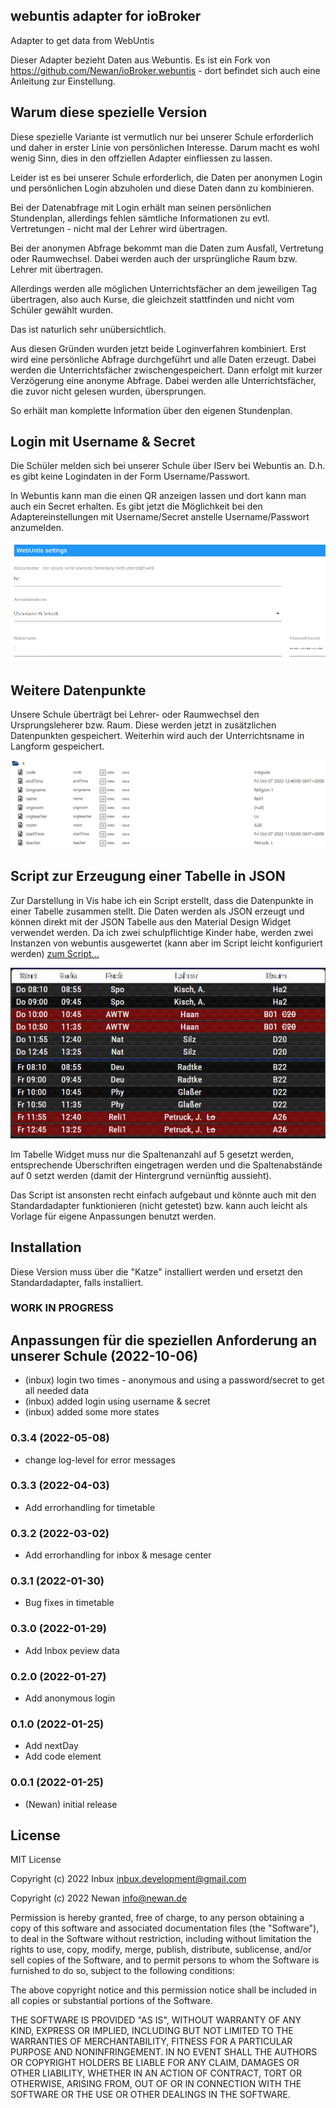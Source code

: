## webuntis adapter for ioBroker

Adapter to get data from WebUntis

Dieser Adapter bezieht Daten aus Webuntis.
Es ist ein Fork von https://github.com/Newan/ioBroker.webuntis - dort befindet sich auch eine Anleitung zur Einstellung.

## Warum diese spezielle Version

Diese spezielle Variante ist vermutlich nur bei unserer Schule erforderlich und daher in erster Linie von persönlichen Interesse. Darum macht es wohl wenig Sinn, dies in den offziellen Adapter einfliessen zu lassen.

Leider ist es bei unserer Schule erforderlich, die Daten per anonymen Login und persönlichen Login abzuholen und diese Daten dann zu kombinieren.

Bei der Datenabfrage mit Login erhält man seinen persönlichen Stundenplan, allerdings fehlen sämtliche Informationen zu evtl. Vertretungen - nicht mal der Lehrer wird übertragen.

Bei der anonymen Abfrage bekommt man die Daten zum Ausfall, Vertretung oder Raumwechsel. Dabei werden auch der ursprüngliche Raum bzw. Lehrer mit übertragen.

Allerdings werden alle möglichen Unterrichtsfächer an dem jeweiligen Tag übertragen, also auch Kurse, die gleichzeit stattfinden und nicht vom Schüler gewählt wurden.

Das ist naturlich sehr unübersichtlich.

Aus diesen Gründen wurden jetzt beide Loginverfahren kombiniert.
Erst wird eine persönliche Abfrage durchgeführt und alle Daten erzeugt. Dabei werden die Unterrichtsfächer zwischengespeichert.
Dann erfolgt mit kurzer Verzögerung eine anonyme Abfrage. Dabei werden alle Unterrichtsfächer, die zuvor nicht gelesen wurden, übersprungen.

So erhält man komplette Information über den eigenen Stundenplan.

## Login mit Username & Secret

Die Schüler melden sich bei unserer Schule über IServ bei Webuntis an. D.h. es gibt keine Logindaten in der Form Username/Passwort.

In Webuntis kann man die einen QR anzeigen lassen und dort kann man auch ein Secret erhalten.
Es gibt jetzt die Möglichkeit bei den Adaptereinstellungen mit Username/Secret anstelle Username/Passwort anzumelden.

![image](/readme/img/WebuntisSettings.png)

## Weitere Datenpunkte

Unsere Schule überträgt bei Lehrer- oder Raumwechsel den Ursprungsleherer bzw. Raum. Diese werden jetzt in zusätzlichen Datenpunkten gespeichert.
Weiterhin wird auch der Unterrichtsname in Langform gespeichert.

![image](/readme/img/WebuntisStates.png)

## Script zur Erzeugung einer Tabelle in JSON

Zur Darstellung in Vis habe ich ein Script erstellt, dass die Datenpunkte in einer Tabelle zusammen stellt. Die Daten werden als JSON erzeugt und können direkt mit der JSON Tabelle aus den Material Design Widget verwendet werden. Da ich zwei schulpflichtige Kinder habe, werden zwei Instanzen von webuntis ausgewertet (kann aber im Script leicht konfiguriert werden) [zum Script...](/ScriptTableJSON/CreateTableJSON.js)

![image](/readme/img/WebuntisTabelle.png)

Im Tabelle Widget muss nur die Spaltenanzahl auf 5 gesetzt werden, entsprechende Überschriften eingetragen werden und die Spaltenabstände auf 0 setzt werden (damit der Hintergrund vernünftig aussieht).

Das Script ist ansonsten recht einfach aufgebaut und könnte auch mit den Standardadapter funktionieren (nicht getestet) bzw. kann auch leicht als Vorlage für eigene Anpassungen benutzt werden.

## Installation

Diese Version muss über die "Katze" installiert werden und ersetzt den Standardadapter, falls installiert.

<!--
    Placeholder for the next version (at the beginning of the line):
    ### **WORK IN PROGRESS**
-->

### **WORK IN PROGRESS**

## Anpassungen für die speziellen Anforderung an unserer Schule (2022-10-06)

- (inbux) login two times - anonymous and using a password/secret to get all needed data
- (inbux) added login using username & secret
- (inbux) added some more states

### 0.3.4 (2022-05-08)

- change log-level for error messages

### 0.3.3 (2022-04-03)

- Add errorhandling for timetable

### 0.3.2 (2022-03-02)

- Add errorhandling for inbox & mesage center

### 0.3.1 (2022-01-30)

- Bug fixes in timetable

### 0.3.0 (2022-01-29)

- Add Inbox peview data

### 0.2.0 (2022-01-27)

- Add anonymous login

### 0.1.0 (2022-01-25)

- Add nextDay
- Add code element

### 0.0.1 (2022-01-25)

- (Newan) initial release

## License

MIT License

Copyright (c) 2022 Inbux <inbux.development@gmail.com>

Copyright (c) 2022 Newan <info@newan.de>

Permission is hereby granted, free of charge, to any person obtaining a copy
of this software and associated documentation files (the "Software"), to deal
in the Software without restriction, including without limitation the rights
to use, copy, modify, merge, publish, distribute, sublicense, and/or sell
copies of the Software, and to permit persons to whom the Software is
furnished to do so, subject to the following conditions:

The above copyright notice and this permission notice shall be included in all
copies or substantial portions of the Software.

THE SOFTWARE IS PROVIDED "AS IS", WITHOUT WARRANTY OF ANY KIND, EXPRESS OR
IMPLIED, INCLUDING BUT NOT LIMITED TO THE WARRANTIES OF MERCHANTABILITY,
FITNESS FOR A PARTICULAR PURPOSE AND NONINFRINGEMENT. IN NO EVENT SHALL THE
AUTHORS OR COPYRIGHT HOLDERS BE LIABLE FOR ANY CLAIM, DAMAGES OR OTHER
LIABILITY, WHETHER IN AN ACTION OF CONTRACT, TORT OR OTHERWISE, ARISING FROM,
OUT OF OR IN CONNECTION WITH THE SOFTWARE OR THE USE OR OTHER DEALINGS IN THE
SOFTWARE.
